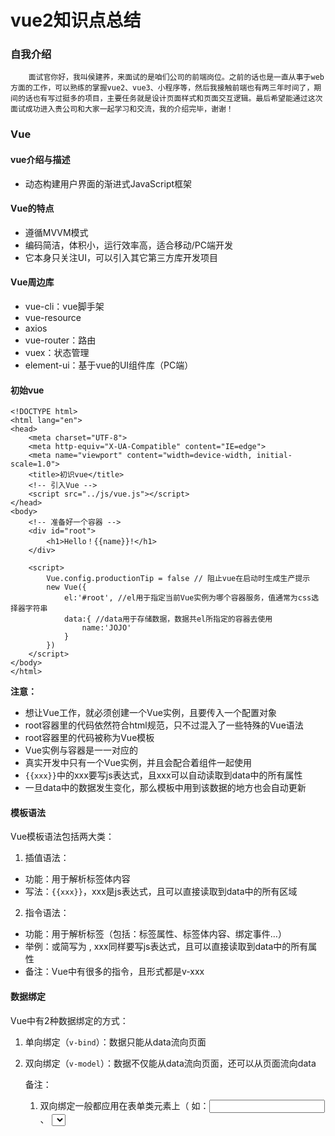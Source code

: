 # **vue2知识点总结**

### 自我介绍

````text
	面试官你好，我叫侯建荞，来面试的是咱们公司的前端岗位。之前的话也是一直从事于web方面的工作，可以熟练的掌握vue2、vue3、小程序等，然后我接触前端也有两三年时间了，期间的话也有写过挺多的项目，主要任务就是设计页面样式和页面交互逻辑。最后希望能通过这次面试成功进入贵公司和大家一起学习和交流，我的介绍完毕，谢谢！
````

### Vue

#### vue介绍与描述

- 动态构建用户界面的渐进式JavaScript框架

####  Vue的特点

- 遵循MVVM模式
- 编码简洁，体积小，运行效率高，适合移动/PC端开发
- 它本身只关注UI，可以引入其它第三方库开发项目

#### Vue周边库

- vue-cli：vue脚手架
- vue-resource
- axios
- vue-router：路由
- vuex：状态管理
- element-ui：基于vue的UI组件库（PC端）

#### 初始vue

```vue
<!DOCTYPE html>
<html lang="en">
<head>
    <meta charset="UTF-8">
    <meta http-equiv="X-UA-Compatible" content="IE=edge">
    <meta name="viewport" content="width=device-width, initial-scale=1.0">
    <title>初识vue</title>
    <!-- 引入Vue -->
    <script src="../js/vue.js"></script>
</head>
<body>
    <!-- 准备好一个容器 -->
    <div id="root">
        <h1>Hello！{{name}}!</h1>
    </div>

    <script>
        Vue.config.productionTip = false // 阻止vue在启动时生成生产提示
        new Vue({
            el:'#root', //el用于指定当前Vue实例为哪个容器服务，值通常为css选择器字符串
            data:{ //data用于存储数据，数据共el所指定的容器去使用
                name:'JOJO'
            }
        })
    </script>
</body>
</html>
```

 **注意：** 

- 想让Vue工作，就必须创建一个Vue实例，且要传入一个配置对象
- root容器里的代码依然符合html规范，只不过混入了一些特殊的Vue语法
- root容器里的代码被称为Vue模板
- Vue实例与容器是一一对应的
- 真实开发中只有一个Vue实例，并且会配合着组件一起使用
- `{{xxx}}`中的xxx要写js表达式，且xxx可以自动读取到data中的所有属性
- 一旦data中的数据发生变化，那么模板中用到该数据的地方也会自动更新

#### 模板语法

Vue模板语法包括两大类： 

1.  插值语法： 
   - 功能：用于解析标签体内容
   - 写法：`{{xxx}}`，xxx是js表达式，且可以直接读取到data中的所有区域
2.  指令语法： 
   - 功能：用于解析标签（包括：标签属性、标签体内容、绑定事件…）
   - 举例：<a v-bind:href="xxx">或简写为<a :href="xxx"> , xxx同样要写js表达式，且可以直接读取到data中的所有属性 
   - 备注：Vue中有很多的指令，且形式都是v-xxx

#### 数据绑定

 Vue中有2种数据绑定的方式： 

1. 单向绑定（`v-bind`）：数据只能从data流向页面

2. 双向绑定（`v-model`）：数据不仅能从data流向页面，还可以从页面流向data

   备注： 

   1. 双向绑定一般都应用在表单类元素上（ 如：<input>、 <select> 、<textarea>  等 ）
   2. `v-model:value`可以简写为`v-model`，因为`v-model`默认收集的就是value值

####  el与data的两种写法

 el有2种写法： 

1. 创建Vue实例对象的时候配置el属性
2. 先创建Vue实例，随后再通过`vm.$mount('#root')`指定el的值

 data有2种写法： 

1. 对象式

2. 函数式

   目前哪种写法都可以，以后学到组件时，data必须使用函数，否则会报错

#### MVVM模型

- M：模型（Model），data中的数据

- V：视图（View），模板代码

- VM：视图模型（ViewModel），Vue实例

   **总结：** 

  - data中所有的属性，最后都出现在了vm身上
  - vm身上所有的属性 及 Vue原型身上所有的属性，在Vue模板中都可以直接使用

#### Vue中的数据代理

1. Vue中的数据代理通过vm对象来代理data对象中属性的操作（读/写）
2. Vue中数据代理的好处：更加方便的操作data中的数据
3.  基本原理： 
   - 通过`object.defineProperty()`把data对象中所有属性添加到vm上。
   - 为每一个添加到vm上的属性，都指定一个getter/setter。
   - 在getter/setter内部去操作（读/写）data中对应的属性。

#### 事件处理

##### 1. 事件的基本用法

- 使用`v-on:xxx`或`@xxx`绑定事件，其中xxx是事件名
- 事件的回调需要配置在methods对象中，最终会在vm上
- methods中配置的函数，不要用箭头函数！否则this就不是vm了
- methods中配置的函数，都是被Vue所管理的函数，this的指向是vm或组件实例对象
- `@click="demo"`和`@click="demo($event)"`效果一致，但后者可以传参

##### 2. 事件修饰符

- prevent：阻止默认事件（常用）

- stop：阻止事件冒泡（常用）

- once：事件只触发一次（常用）

- capture：使用事件的捕获模式

- self：只有`event.target`是当前操作的元素时才触发事件

- passive：事件的默认行为立即执行，无需等待事件回调执行完毕

   修饰符可以连续写，比如：`@click.prevent.stop="showInfo"` 

##### 3. 键盘事件

Vue中常用的按键别名： 

- 回车：enter

- 删除：delete (捕获“删除”和“退格”键)

- 退出：esc

- 空格：space

- 换行：tab (特殊，必须配合keydown去使用)

- 上：up

- 下：down

- 左：left

- 右：right

   **注意：** 

  1. 系统修饰键（用法特殊）：ctrl、alt、shift、meta 
     - 配合keyup使用：按下修饰键的同时，再按下其他键，随后释放其他键，事件才被触发
     - 配合keydown使用：正常触发事件
  2. 可以使用keyCode去指定具体的按键，比如：`@keydown.13="showInfo"`，但不推荐这样使用
  3. `Vue.config.keyCodes.自定义键名 = 键码`，可以自定义按键别名

#### 计算属性( computed )

- 定义：要用的属性不存在，需要通过已有属性计算得来。
- 原理：底层借助了`Objcet.defineproperty()`方法提供的getter和setter。
-  get函数什么时候执行？ 
  - 初次读取时会执行一次
  - 当依赖的数据发生改变时会被再次调用

- 优势：与methods实现相比，内部有缓存机制（复用），效率更高，调试方便
-  备注： 
  - 计算属性最终会出现在vm上，直接读取使用即可
  - 如果计算属性要被修改，那必须写set函数去响应修改，且set中要引起计算时依赖的数据发生改变
  - 如果计算属性确定不考虑修改，可以使用计算属性的简写形式

#### 监视属性( watch )

- 当被监视的属性变化时，回调函数自动调用，进行相关操作
- 监视的属性必须存在，才能进行监视
- 监视可以进行异步操作
-  监视属性有两种写法： 
  - 创建Vue时传入watch配置
  - 通过`vm.$watch`监视

#####  深度监视 

- Vue中的watch默认不监测对象内部值的改变（一层）
- 在watch中配置`deep:true`可以监测对象内部值的改变（多层）
-  备注： 
  - Vue自身可以监测对象内部值的改变，但Vue提供的watch默认不可以
  - 使用watch时根据监视数据的具体结构，决定是否采用深度监视

##### 监视属性简写

-  如果监视属性除了handler没有其他配置项的话，可以进行简写。 

  ```vue
  <script type="text/javascript">
  	Vue.config.productionTip = false //阻止 vue 在启动时生成生产提示。
  		
      const vm = new Vue({
          el:'#root',
          data:{
              isHot:true,
          },
          computed:{
              info(){
                  return this.isHot ? '炎热' : '凉爽'
              }
          },
          methods: {
              changeWeather(){
                  this.isHot = !this.isHot
              }
          },
          watch:{
              //正常写法
              isHot:{
  				handler(newValue,oldValue){
  					console.log('isHot被修改了',newValue,oldValue)
  				}
  			}, 
              //简写
              isHot(newValue,oldValue){
  				console.log('isHot被修改了',newValue,oldValue,this)
  			}
          }
      })
  
      //正常写法
      vm.$watch('isHot',{
          handler(newValue,oldValue){
              console.log('isHot被修改了',newValue,oldValue)
          }
      })
      //简写
      vm.$watch('isHot',function(newValue,oldValue){
          console.log('isHot被修改了',newValue,oldValue,this)
      })
  </script>
  ```

  

#####  computed和watch之间的区别 

- computed能完成的功能，watch都可以完成
- watch能完成的功能，computed不一定能完成，例如：watch可以进行异步操作
-  两个重要的小原则： 
  - 所有被Vue管理的函数，最好写成普通函数，这样this的指向才是vm 或 组件实例对象
  - 所有不被Vue所管理的函数（定时器的回调函数、ajax的回调函数等、Promise的回调函数），最好写成箭头函数，这样this的指向才是vm 或 组件实例对象。

####  绑定样式

-  class样式： 

  - 写法：`class="xxx"`，xxx可以是字符串、对象、数组
  - 字符串写法适用于：类名不确定，要动态获取
  - 对象写法适用于：要绑定多个样式，个数不确定，名字也不确定
  - 数组写法适用于：要绑定多个样式，个数确定，名字也确定，但不确定用不用

-  style样式： 

  - `:style="{fontSize: xxx}"`其中xxx是动态值

  - `:style="[a,b]"`其中a、b是样式对象

    

#### 条件渲染

-  v-if： 

  -  写法： 
    - `v-if="表达式"`
    - `v-else-if="表达式"`
    - `v-else`

  - 适用于：切换频率较低的场景
  - 特点：不展示的DOM元素直接被移除
  - 注意：`v-if`可以和`v-else-if`、`v-else`一起使用，但要求结构不能被打断

-  v-show： 
  - 写法：`v-show="表达式"`
  - 适用于：切换频率较高的场景
  - 特点：不展示的DOM元素未被移除，仅仅是使用样式隐藏掉

-  使用`v-if`的时，元素可能无法获取到，而使用`v-show`一定可以获取到 

#### 列表渲染

-  `v-for`指令： 
  - 用于展示列表数据
  - 语法：<li v-for="(item, index) in xxx" :key="yyy"> ，其中key可以是index，也可以是遍历对象的唯一标识
  - 可遍历：数组、对象、字符串（用的少）、指定次数（用的少）

##### key的作用与原理( key的内部原理 )

- 虚拟DOM中key的作用：
  - key是虚拟DOM中对象的标识，当数据发生变化时，Vue会根据【新数据】生成【新的虚拟DOM】，随后Vue进行【新虚拟DOM】与【旧虚拟DOM】的差异比较

-  对比规则： 
  -  旧虚拟DOM中找到了与新虚拟DOM相同的key： 
    - 若虚拟DOM中内容没变, 直接使用之前的真实DOM
    - 若虚拟DOM中内容变了, 则生成新的真实DOM，随后替换掉页面中之前的真实DOM
  - 旧虚拟DOM中未找到与新虚拟DOM相同的key：创建新的真实DOM，随后渲染到到页面

-  用index作为key可能会引发的问题： 
  - 若对数据进行逆序添加、逆序删除等破坏顺序操作：会产生没有必要的真实DOM更新 ==> 界面效果没问题, 但效率低
  - 若结构中还包含输入类的DOM：会产生错误DOM更新 ==> 界面有问题

-  开发中如何选择key? 
  - 最好使用每条数据的唯一标识作为key，比如id、手机号、身份证号、学号等唯一值
  - 如果不存在对数据的逆序添加、逆序删除等破坏顺序的操作，仅用于渲染列表，使用index作为key是没有问题的

##### 列表过滤

```vue
<!DOCTYPE html>
<html>
	<head>
		<meta charset="UTF-8" />
		<title>列表过滤</title>
		<script type="text/javascript" src="../js/vue.js"></script>
	</head>
	<body>
		<div id="root">
			<h2>人员列表</h2>
			<input type="text" placeholder="请输入名字" v-model="keyWord">
			<ul>
				<li v-for="(p,index) of filPersons" :key="index">
					{{p.name}}-{{p.age}}-{{p.sex}}
				</li>
			</ul>
		</div>

		<script type="text/javascript">
			Vue.config.productionTip = false

			new Vue({
				el:'#root',
				data:{
					keyWord:'',
					persons:[
						{id:'001',name:'马冬梅',age:19,sex:'女'},
						{id:'002',name:'周冬雨',age:20,sex:'女'},
						{id:'003',name:'周杰伦',age:21,sex:'男'},
						{id:'004',name:'温兆伦',age:22,sex:'男'}
					]
				},
				computed:{
					filPersons(){
						return this.persons.filter((p)=>{
							return p.name.indexOf(this.keyWord) !== -1
						})
					}
				}
			})
		</script>
	</body>
</html>
```

##### 列表排序

```vue
<body>
    <div id="root">
        <h2>人员列表</h2>
        <input type="text" placeholder="请输入名字" v-model="keyWord">
        <button @click="sortType = 2">年龄升序</button>
		<button @click="sortType = 1">年龄降序</button>
		<button @click="sortType = 0">原顺序</button>
        <ul>
            <li v-for="(p,index) of filPersons" :key="p.id">
                {{p.name}}-{{p.age}}-{{p.sex}}
            </li>
        </ul>
    </div>
    
    <script>
        new Vue({
            el:'#root',
            data:{
                persons:[
                    {id:'001',name:'马冬梅',age:30,sex:'女'},
				    {id:'002',name:'周冬雨',age:45,sex:'女'},
				    {id:'003',name:'周杰伦',age:21,sex:'男'},
				    {id:'004',name:'温兆伦',age:22,sex:'男'}
                ],
                keyWord:'',
                sortType:0,//0代表原顺序，1代表升序，3代表降序
            },
            computed:{
                filPersons(){
                    const arr = this.persons.filter((p)=>{
                        return p.name.indexOf(this.keyWord) !== -1
                    })
                    if(this.sortType){
                        arr.sort((p1, p2)=>{
                            return this.sortType ===1 ? p2.age-p1.age : p1.age-p2.age
                        })
                    }
                    return arr
                }
            }
        })
    </script>
</body>
```

##### Vue数据监视

-  Vue监视数据的原理： 
  - vue会监视data中所有层次的数据

-  如何监测对象中的数据？ 
  - 通过setter实现监视，且要在`new Vue`时就传入要监测的数据 
  - 对象中后追加的属性，Vue默认不做响应式处理
  -  如需给后添加的属性做响应式，请使用如下API： 
    - `Vue.set(target,propertyName/index,value)`
    - `vm.$set(target,propertyName/index,value)`

-  如何监测数组中的数据？ 
  -  通过包裹数组更新元素的方法实现，本质就是做了两件事： 
    - 调用原生对应的方法对数组进行更新
    - 重新解析模板，进而更新页面

-  在Vue修改数组中的某个元素一定要用如下方法： 
  - 使用这些API：`push()`、`pop()`、`shift()`、`unshift()`、`splice()`、`sort()`、`reverse()`
  - `Vue.set()` 或 `vm.$set()`

-  **特别注意**：`Vue.set()` 和 `vm.$set()` 不能给vm 或 vm的根数据对象（data等） 添加属性 

#### 收集表单数据

- 若： <input type="text"/> ，则`v-model`收集的是value值，用户输入的内容就是value值
- 若： <input type="radio"/> ，则`v-model`收集的是value值，且要给标签配置value属性
- 若： <input type="checkbox"/> 
  - 没有配置value属性，那么收集的是checked属性（勾选 or 未勾选，是布尔值）
  -  配置了value属性： 
    - `v-model`的初始值是非数组，那么收集的就是checked（勾选 or 未勾选，是布尔值）
    - `v-model`的初始值是数组，那么收集的就是value组成的数组

#####  `v-model`的三个修饰符

- lazy：失去焦点后再收集数据
- number：输入字符串转为有效的数字
- trim：输入首尾空格过滤

#### 过滤器

- 定义：对要显示的数据进行特定格式化后再显示（适用于一些简单逻辑的处理）。
- 有全局过滤器和局部过滤器
-  语法： 
  - 注册过滤器：`Vue.filter(name,callback)` 或 `new Vue{filters:{}}`
  - 使用过滤器：`{{ xxx | 过滤器名}}` 或 `v-bind:属性 = "xxx | 过滤器名"`

-  备注： 
  - 过滤器可以接收额外参数，多个过滤器也可以串联
  - 并没有改变原本的数据，而是产生新的对应的数据

####  内置指令

-  之前学过的指令： 
  - `v-bind`：单向绑定解析表达式，可简写为`:`	
  - `v-model`：双向数据绑定
  - `v-for`：遍历数组 / 对象 / 字符串
  - `v-on`：绑定事件监听，可简写为`@`
  - `v-if`：条件渲染（动态控制节点是否存在）
  - `v-else`：条件渲染（动态控制节点是否存在）
  - `v-show`：条件渲染 (动态控制节点是否展示)

-  `v-text`指令： 
  - 作用：向其所在的节点中渲染文本内容
  - 与插值语法的区别：`v-text`会替换掉节点中的内容，`{{xx}}`则不会。

- v-html指令
  - 作用：向指定节点中渲染包含html结构的内容
  -  与插值语法的区别： 
    - `v-html`会替换掉节点中所有的内容，`{{xx}}`则不会
    - `v-html`可以识别html结构
  -  严重注意：`v-html`有安全性问题！！！ 
    - 在网站上动态渲染任意HTML是非常危险的，容易导致XSS攻击
    - 一定要在可信的内容上使用`v-html`，永远不要用在用户提交的内容上！！！

- v-cloak指令
  - 本质是一个特殊属性，Vue实例创建完毕并接管容器后，会删掉`v-cloak`属性
  - 使用css配合`v-cloak`可以解决网速慢时页面展示出`{{xxx}}`的问题

- v-once指令
  - `v-once`所在节点在初次动态渲染后，就视为静态内容了
  - 以后数据的改变不会引起`v-once`所在结构的更新，可以用于优化性能

- v-pre指令
  - 跳过其所在节点的编译过程。
  - 可利用它跳过：没有使用指令语法、没有使用插值语法的节点，会加快编译

#### 自定义指令

-  自定义指令定义语法： 

  -  局部指令： 

    ```vue
     new Vue({															
     	directives:{指令名:配置对象}   
     }) 		
    ```

    ```vue
     new Vue({															
     	directives:{指令名:回调函数}   
     }) 	
    ```

  -  全局指令： 

    - Vue.directive(指令名,配置对象)
    - Vue.directive(指令名,回调函数)

-  配置对象中常用的3个回调函数： 
  - `bind(element,binding)`：指令与元素成功绑定时调用
  - `inserted(element,binding)`：指令所在元素被插入页面时调用
  - `update(element,binding)`：指令所在模板结构被重新解析时调用

-  备注： 
  - 指令定义时不加“v-”，但使用时要加“v-”
  -  指令名如果是多个单词，要使用kebab-case命名方式，不要用camelCase命名 

#### 自定义事件

- 一种组件间通信的方式，适用于：==子组件 > 父组件

- 使用场景：A是父组件，B是子组件，B想给A传数据，那么就要在A中给B绑定自定义事件（事件的回调在A中）

-  绑定自定义事件： 

  - 第一种方式，在父组件中： <Demo @atguigu="test"/> 或 <Demo v-on:atguigu="test"/> 

  -  第二种方式，在父组件中： 

    ```vue
    <Demo ref="demo"/>
    ...
    mounted(){
        this.$refs.demo.$on('atguigu',data)
    }
    ```

  - 若想让自定义事件只能触发一次，可以使用`once`修饰符，或`$once`方法

- 触发自定义事件：`this.$emit('atguigu',数据)`
- 解绑自定义事件：`this.$off('atguigu')`
- 组件上也可以绑定原生DOM事件，需要使用`native`修饰符
- 注意：通过`this.$refs.xxx.$on('atguigu',回调)`绑定自定义事件时，回调要么配置在methods中，要么用箭头函数，否则this指向会出问题！

#### Vue生命周期

- 又名：生命周期回调函数、生命周期函数、生命周期钩子
- 是什么？：Vue在关键时刻帮我们调用的一些特殊名称的函数
- 生命周期函数的名字不可更改，但函数的具体内容是程序员根据需求编写的
- 生命周期函数中的this指向是vm 或 组件实例对象
  - `beforeCreate `：在实例初始化之后，数据观测(data observer) 之前被调用。
  - `created`：实例已经创建完成，因为它是最早触发的原因可以进行一些数据，资源的请求。
  - `beforeMount `：在挂载开始之前被调用：相关的 render 函数首次被调用。
  - `mounted`：发送ajax请求、启动定时器、绑定自定义事件、订阅消息等初始化操作
  - `beforeUpdate` ：可以在这个钩子中进一步地更改状态，这不会触发附加的重渲染过程。
  - `updated`： 可以执行依赖于 DOM 的操作。在大多数情况下，应该要避免在此期间更改状态，因为这可能会导致更新无限循环。该钩子在服务器端渲染期间不被调用。
  - `beforeDestroy`：清除定时器、解绑自定义事件、取消订阅消息等收尾工作
  - `destroyed `：Vue 实例销毁后调用。调用后， Vue实例指示的所有东西都会解绑定，所有的事件监听器会被移除，所有的子实例也会被销毁。 该钩子在服务器端渲染期间不被调用

-   关于销毁Vue实例： 
  - 销毁后借助Vue开发者工具看不到任何信息
  - 销毁后自定义事件会失效，但原生DOM事件依然有效
  - 一般不会在`beforeDestroy`操作数据，因为即便操作数据，也不会再触发更新流程了
- ![img](https://img-blog.csdnimg.cn/img_convert/934db3f17c6daded6578bdf1a769d9dc.png) 

#### Vue组件化编程

##### 模块与组件、模块化与组件化

###### 1. 模块

- 理解：向外提供特定功能的 js 程序，一般就是一个 js 文件
- 为什么：js 文件很多很复杂
- 作用：复用 js，简化 js 的编写，提高 js 运行效率

###### 2. 组件

- 定义：用来实现局部功能的代码和资源的集合
- 为什么：一个界面的功能很复杂
- 作用：复用编码，简化项目编码，提高运行效率

###### 3. 模块化

-  当应用中的 js 都以模块来编写的，那这个应用就是一个模块化的应用 

###### 4. 组件化

-  当应用中的功能都是多组件的方式来编写的，那这个应用就是一个组件化的应用 

#####  组件基本使用

######  Vue中使用组件的三大步骤： 

- 定义组件(创建组件)
- 注册组件
- 使用组件(写组件标签)

######  如何定义一个组件？ 

-  使用`Vue.extend(options)`创建，其中`options`和`new Vue(options)`时传入的`options`几乎一样，但也有点区别： 
-  el不要写，为什么？ 
  -  最终所有的组件都要经过一个vm的管理，由vm中的el决定服务哪个容器 

-  data必须写成函数，为什么？ 
  -  避免组件被复用时，数据存在引用关系 

######  如何注册组件？ 

- 局部注册：`new Vue`的时候传入`components`选项
- 全局注册：`Vue.component('组件名',组件)`

- 编写组件标签： <school></school> 

##### 组件注意事项

-  关于组件名： 
  -  一个单词组成： 
    - 第一种写法（首字母小写）：school
    - 第二种写法（首字母大写）：School
  -  多个单词组成： 
    - 第一种写法（kebab-case命名）：my-school
    - 第二种写法（CamelCase命名）：MySchool （需要Vue脚手架支持）
  -  备注： 
    - 组件名尽可能回避HTML中已有的元素名称，例如：h2、H2都不行
    - 可以使用name配置项指定组件在开发者工具中呈现的名字

-  关于组件标签： 
  - 第一种写法： <school></school> 
  - 第二种写法： <school/> 
  - 备注：不使用脚手架时， <school/> 会导致后续组件不能渲染

- 一个简写方式：`const school = Vue.extend(options)`可简写为：`const school = options`

#### ref属性

- 被用来给元素或子组件注册引用信息（id的替代者）
- 应用在`html`标签上获取的是真实DOM元素，应用在组件标签上获取的是组件实例对象（vc）
-  使用方式 
  - 打标识：  <h1 ref="xxx"></h1> 或 <School ref="xxx"></School> 
  - 获取：`this.$refs.xxx`

####  props配置项

- 功能：让组件接收外部传过来的数据

- 传递数据： <Demo name="xxx"/> 

-  接收数据： 

  - 第一种方式（只接收）：`props:['name']`

  - 第二种方式（限制数据类型）：`props:{name:String}`

  -  第三种方式（限制类型、限制必要性、指定默认值）： 

    ```vue
    props:{
        name:{
        	type:String, //类型
            required:true, //必要性
            default:'JOJO' //默认值
        }
    }
    ```

    

- props是只读的，Vue底层会监测你对props的修改，如果进行了修改，就会发出警告，若业务需求确实需要修改，那么请复制props的内容到data中一份，然后去修改data中的数据 

#### mixin混入

- 功能：可以把多个组件共用的配置提取成一个混入对象

-  使用方式： 

  -  定义混入： 

    ```vue
    const mixin = {
        data(){....},
        methods:{....}
        ....
    }
    ```

  -  使用混入： 

    - 全局混入：`Vue.mixin(xxx)`
    - 局部混入：`mixins:['xxx']`

-  备注： 
  -  组件和混入对象含有同名选项时，这些选项将以恰当的方式进行“合并”，在发生冲突时以组件优先。 
  -  同名生命周期钩子将合并为一个数组，因此都将被调用。另外，混入对象的钩子将在组件自身钩子之前调用。 

#### plugin插件

- - 功能：用于增强Vue

  - 本质：包含install方法的一个对象，install的第一个参数是Vue，第二个以后的参数是插件使用者传递的数据

  -  定义插件： 

    ```vue
    plugin.install = function (Vue, options) {
            // 1. 添加全局过滤器
            Vue.filter(....)
        
            // 2. 添加全局指令
            Vue.directive(....)
        
            // 3. 配置全局混入
            Vue.mixin(....)
        
            // 4. 添加实例方法
            Vue.prototype.$myMethod = function () {...}
            Vue.prototype.$myProperty = xxxx
        }
    ```

- 使用插件：`Vue.use(plugin)`

#### scoped样式

- 作用：让样式在局部生效，防止冲突
- 写法：  <style scoped>  
-  `scoped`样式一般不会在`App.vue`中使用 

#### 全局事件总线

-  全局事件总线是一种可以在任意组件间通信的方式，本质上就是一个对象。
- 它必须满足以下条件：
  - 所有的组件对象都必须能看见他 
  - 这个对象必须能够使用`$on`、`$emit`和`$off`方法去绑定、触发和解绑事件 

#### $nextTick

-  `$nextTick(回调函数)`可以将回调延迟到下次 DOM 更新循环之后执行 
- 语法：`this.$nextTick(回调函数)`
- 作用：在下一次 DOM 更新结束后执行其指定的回调
- 什么时候用？：当改变数据后，要基于更新后的新DOM进行某些操作时，要在nextTick所指定的回调函数中执行

#### slot插槽

- 作用：让父组件可以向子组件指定位置插入html结构，也是一种组件间通信的方式，适用于==父组件 > 子组件

- 分类：默认插槽、具名插槽、作用域插槽

-  使用方式： 

  -  默认插槽： 

    ```vue
    父组件中：
            <Category>
               	<div>html结构1</div>
            </Category>
    子组件中：
            <template>
                <div>
                   	<slot>插槽默认内容...</slot>
                </div>
            </template> 
    ```

  -  具名插槽： 

    ```vue
    父组件中：
            <Category>
                <template slot="center">
                 	 <div>html结构1</div>
                </template>
    
                <template v-slot:footer>
                   	<div>html结构2</div>
                </template>
            </Category>
    子组件中：
            <template>
                <div>
                   	<slot name="center">插槽默认内容...</slot>
                    <slot name="footer">插槽默认内容...</slot>
                </div>
            </template>
    ```

  -  作用域插槽： 

    - 理解：数据在组件的自身，但根据数据生成的结构需要组件的使用者来决定。（games数据在Category组件中，但使用数据所遍历出来的结构由App组件决定）

      ```vue
      父组件中：
      		<Category>
      			<template scope="scopeData">
      				<!-- 生成的是ul列表 -->
      				<ul>
      					<li v-for="g in scopeData.games" :key="g">{{g}}</li>
      				</ul>
      			</template>
      		</Category>
      
      		<Category>
      			<template slot-scope="scopeData">
      				<!-- 生成的是h4标题 -->
      				<h4 v-for="g in scopeData.games" :key="g">{{g}}</h4>
      			</template>
      		</Category>
      子组件中：
              <template>
                  <div>
                      <slot :games="games"></slot>
                  </div>
              </template>
      		
              <script>
                  export default {
                      name:'Category',
                      props:['title'],
                      //数据在子组件自身
                      data() {
                          return {
                              games:['红色警戒','穿越火线','劲舞团','超级玛丽']
                          }
                      },
                  }
              </script>
      ```

      #### 

#### Vuex

##### Vuex是什么

- 概念：专门在 Vue 中实现集中式状态（数据）管理的一个 Vue 插件，对 vue 应用中多个组件的共享状态进行集中式的管理（读/写），也是一种组件间通信的方式，且适用于任意组件间通信

#####  什么时候使用Vuex

- 多个组件依赖于同一状态
- 来自不同组件的行为需要变更同一状态

##### vuex的运行原埋

- 在组件中通过dispatch调用actions中的方法，在actions方法中commits调用mutations中的方法、在mutations中的方法中可以直接操作state中的数据，只要state中的数据发生改变就会立刻响应到组件的视图上。 (异步)
- 在组件中通过commit调用mutations中的方法，在mutations中的方法中可以直接操作state中的数据，只要state中的数据发生改变就会立刻响应到组件的视图上。 (同步)

##### vuex核心及使用

- state 存储数据 
  - 组件中使用 this.$store.state.

- mutations 对象 里面是方法，可以直接操作state中的数据
  - 注意: commit只能传一个参数 如果需要传递多个数据用复杂数据类型 比如 数组 对象
  - 是同步数据
  - 在组件中 this.$store.commit(“模块名/方法名"参数)

- getters 是最state中的数据做逻辑处理 类似于计算属性
  - 在组件中 this.$store.getters.方法名
  - 在模块中同理: this.Sstore.getters.模块名.方法名

- actions 也是可以操作数据，但是不能直接操作数据 它调用mutations中的方法来操作的数据
  - actions中的方法是异步的 mutations中的方法是同步的
  - 在组件中异步修改数据:
    - 在组件中通过dispatch调用actions中的方法，在actions中调用mutations中的方法，在mutations中可以直接操作state中的数据
  - 在组件中 this.$store.dispatch(“模块名/方法名”，参数)
  - this.$store.commit('模块名/actions方法名’，具体值)

- modules模块化

##### vuex中的数据刷新丢失怎么办

- 手动的将数据添加到本地存储中
- 可以使用vuex数据的持久化
  - 下载插件：npm i vuex-persistedstate 
  - 导入插件：store里 import pers from 'vuex-persistedstate'
  - 挂载插件： 跟state同级的地方写plugins: [pers()]
    - 默认的使用localStorage, 还可以配置成sessionStorage
    - plugins: [pers(localstorage: window.sessionStoragel)]

##### vuex的映射函数

- 在组件中 将该组件用到的数据或者方法映射到组件中
- 映射mutations中的方法
  - 在组件中导入 mapMutations
  - import (mapMutations]from "vuex
  - 在组件中注册
    - 在methods中注册方法
    - methods:[...mapMutations([addMes，方法名])]	
  - 当成自己的方法就行		
    - this.addMes

- 映射state中的数据
  - 同mutations顺序一样，不过是在需要computed中注册的

- 映射getters中的数据
  - 同mutations顺序一样，也是在computed中注册的

- 映射actins的写法
  - 同mutations顺序一样，是在methos中注册使用

#### Vue Router路由

#####  1. vue-router的理解

- vue 的一个插件库，专门用来实现SPA 应用

##### 2. 对SPA应用的理解

- 单页 Web 应用（single page web application，SPA）
- 整个应用只有一个完整的页面
- 点击页面中的导航链接不会刷新页面，只会做页面的局部更新
- 数据需要通过ajax请求获取

##### 3. 路由的理解

-  什么是路由? 
  - 一个路由就是一组映射关系（key - value）
  - key 为路径，value 可能是 function 或 componen

-  路由分类 
  -  后端路由： 
    - 理解：value 是 function，用于处理客户端提交的请求
    - 工作过程：服务器接收到一个请求时，根据请求路径找到匹配的函数来处理请求，返回响应数据
  -  前端路由： 
    - 理解：value 是 component，用于展示页面内容
    - 工作过程：当浏览器的路径改变时，对应的组件就会显示

##### 4. 基本路由

- 安装`vue-router`，命令：`npm i vue-router`
- 应用插件：`Vue.use(VueRouter)`
-  编写router配置项
-  实现切换（`active-class`可配置高亮样式）
- 指定展示位： <router-view></router-view> 

##### 5. 几个注意事项

-  路由组件通常存放在`pages`文件夹，一般组件通常存放在`components`文件夹 
- 通过切换，“隐藏”了的路由组件，默认是被销毁掉的，需要的时候再去挂载
- 每个组件都有自己的`$route`属性，里面存储着自己的路由信息
- 整个应用只有一个router，可以通过组件的`$router`属性获取到

##### 6. 多级路由

-  配置路由规则，使用children配置项
- 跳转（要写完整路径）： <router-link to="/home/news">News</router-link> 

#####  7. 路由的query参数

-  传递参数： 

  ```vue
  <!-- 跳转并携带query参数，to的字符串写法 -->
  <router-link :to="/home/message/detail?id=666&title=你好">跳转</router-link>
  				
  <!-- 跳转并携带query参数，to的对象写法 -->
  <router-link :to="{
  	path:'/home/message/detail',
  	query:{
  		id:666,
          title:'你好'
  	}
  }">跳转</router-link>
  ```

-  接收参数： 

  ```vue
  $route.query.id
  $route.query.title
  ```

##### 8. 命名路由

- 作用：可以简化路由的跳转

-  如何使用： 

  -  给路由命名： 

    ```vue
    {
    	path:'/demo',
    	component:Demo,
    	children:[
    		{
    			path:'test',
    			component:Test,
    			children:[
    				{
                        name:'hello' //给路由命名
    					path:'welcome',
    					component:Hello,
    				}
    			]
    		}
    	]
    }
    ```

  -  简化跳转： 

    ```vue
    <!--简化前，需要写完整的路径 -->
    <router-link to="/demo/test/welcome">跳转</router-link>
    
    <!--简化后，直接通过名字跳转 -->
    <router-link :to="{name:'hello'}">跳转</router-link>
    
    <!--简化写法配合传递参数 -->
    <router-link 
    	:to="{
    		name:'hello',
    		query:{
    		    id:666,
                title:'你好'
    		}
    	}"
    >跳转</router-link>
    ```

    

##### 9. 路由的params参数

-  配置路由，声明接收`params`参数： 

  ```vue
  {
  	path:'/home',
  	component:Home,
  	children:[
  		{
  			path:'news',
  			component:News
  		},
  		{
  			component:Message,
  			children:[
  				{
  					name:'xiangqing',
  					path:'detail/:id/:title', //使用占位符声明接收params参数
  					component:Detail
  				}
  			]
  		}
  	]
  }
  ```

-  传递参数： 

  ```vue
  <!-- 跳转并携带params参数，to的字符串写法 -->
  <router-link :to="/home/message/detail/666/你好">跳转</router-link>
  				
  <!-- 跳转并携带params参数，to的对象写法 -->
  <router-link 
  	:to="{
  		name:'xiangqing',
  		params:{
  		   id:666,
              title:'你好'
  		}
  	}"
  >跳转</router-link>
  ```

-  特别注意：路由携带params参数时，若使用to的对象写法，则不能使用path配置项，必须使用name配置！ 

-  接收参数： 

  ```vue
  $route.params.id
  $route.params.title
  ```

##### 10. 路由的props配置

-  作用：让路由组件更方便的收到参数 

  ```vue
  {
  	name:'xiangqing',
  	path:'detail/:id',
  	component:Detail,
  
  	//第一种写法：props值为对象，该对象中所有的key-value的组合最终都会通过props传给Detail组件
  	// props:{a:900}
  
  	//第二种写法：props值为布尔值，布尔值为true，则把路由收到的所有params参数通过props传给Detail组件
  	// props:true
  	
  	//第三种写法：props值为函数，该函数返回的对象中每一组key-value都会通过props传给Detail组件
  	props(route){
  		return {
  			id:route.query.id,
  			title:route.query.title
  		}
  	}
  }
  ```

##### 11. 路由跳转的replace方法

- 作用：控制路由跳转时操作浏览器历史记录的模式
- 浏览器的历史记录有两种写入方式：`push`和`replace`，其中`push`是追加历史记录，`replace`是替换当前记录。路由跳转时候默认为`push`方式
- 开启`replace`模式： <router-link replace ...>News</router-link> 

##### 12. 编程式路由导航

- 作用：不借助 <router-link> 实现路由跳转，让路由跳转更加灵活

- 具体编码：

  ```vue
  this.$router.push({
  	name:'xiangqing',
      params:{
          id:xxx,
          title:xxx
      }
  })
  
  this.$router.replace({
  	name:'xiangqing',
      params:{
          id:xxx,
          title:xxx
      }
  })
  this.$router.forward() //前进
  this.$router.back() //后退
  this.$router.go() //可前进也可后退
  ```

##### 13. 缓存路由组件

- 作用：让不展示的路由组件保持挂载，不被销毁

-  具体编码： 

  ```vue
  //缓存一个路由组件
  <keep-alive include="News"> //include中写想要缓存的组件名，不写表示全部缓存
      <router-view></router-view>
  </keep-alive>
  
  //缓存多个路由组件
  <keep-alive :include="['News','Message']"> 
      <router-view></router-view>
  </keep-alive>
  ```

##### 14. activated和deactivated

- `activated`和`deactivated`是路由组件所独有的两个钩子，用于捕获路由组件的激活状态
-  具体使用 :
  - `activated`路由组件被激活时触发
  - `deactivated`路由组件失活时触发

#### 路由守卫

- 作用：对路由进行权限控制

- 分类：全局守卫、独享守卫、组件内守卫

-  全局守卫： 

  ```vue
  //全局前置守卫：初始化时执行、每次路由切换前执行
  router.beforeEach((to,from,next)=>{
  	console.log('beforeEach',to,from)
  	if(to.meta.isAuth){ //判断当前路由是否需要进行权限控制
  		if(localStorage.getItem('school') === 'atguigu'){ //权限控制的具体规则
  			next() //放行
  		}else{
  			alert('暂无权限查看')
  		}
  	}else{
  		next() //放行
  	}
  })
  
  //全局后置守卫：初始化时执行、每次路由切换后执行
  router.afterEach((to,from) => {
  	console.log('afterEach',to,from)
  	if(to.meta.title){ 
  		document.title = to.meta.title //修改网页的title
  	}else{
  		document.title = 'vue_test'
  	}
  })
  ```

-  独享守卫： 

  ```vue
  beforeEnter(to,from,next){
  	console.log('beforeEnter',to,from)
      if(localStorage.getItem('school') === 'atguigu'){
          next()
      }else{
          alert('暂无权限查看')
      }
  }
  ```

-  组件内守卫： 

  ```vue
  //进入守卫：通过路由规则，进入该组件时被调用
  beforeRouteEnter (to, from, next) {...},
  //离开守卫：通过路由规则，离开该组件时被调用
  beforeRouteLeave (to, from, next) {...},
  ```

#### 路由的两种工作模式

- 对于一个url来说，什么是hash值？—— #及其后面的内容就是hash值
- hash值不会包含在 HTTP 请求中，即：hash值不会带给服务器
-  hash模式： 
  - 地址中永远带着#号，不美观
  - 若以后将地址通过第三方手机app分享，若app校验严格，则地址会被标记为不合法
  - 兼容性较好
-  history模式： 
  - 地址干净，美观
  - 兼容性和hash模式相比略差
  - 应用部署上线时需要后端人员支持，解决刷新页面服务端404的问题

#### 虚拟 dom

- 虚拟dom就是一个普通的js对象。是一个用来描述真实dom结构的js对象，因为他不是真实dom，所以才叫虚拟dom。
- 虚拟dom可以很好的跟踪当前dom状态，因为他会根据当前数据生成一个描述当前dom结构的虚拟dom，然后数据发送变化时，又会生成一个新的虚拟dom，而这两个虚拟dom恰恰保存了变化前后的状态。然后通过diff算法，计算出两个前后两个虚拟dom之间的差异，得出一个更新的最优方法（哪些发生改变，就更新哪些）。可以很明显的提升渲染效率以及用户体验。

#### diff算法

- Diff算法的步骤：
  - js 对象表示真实的 dom 结构，就是我们说的生成一个虚拟 dom，再用虚拟 dom 构建一个真的 dom 树，放到页面中。 
  - 状态改变的时候生成一个新的虚拟 dom 跟旧的进行对比，这个对比的过程就是 diff 算法，通过 patch 对象记录差异 
  - 把记录的差异用在第一个虚拟 dom 构建的真实的 dom 上，视图就更新了

- Vue 的 diff 算法是平级⽐较，不考虑跨级⽐较的情况。内部采⽤深度递归的⽅式+双指针⽅式⽐较
- diff 算法就是对虚拟 dom 进行对比，并返回一个 patch 对象，这个对象的作用是存储两个节点不同的地方，最后用 patch 里记录的信息去局部更新真实的 dom

#### data为什么是一个函数

- 概念：
  - 因为组件是可复用的vue实例，一个组件被创建好之后，就可能被用在各个地方。组件不管被复用了多少次，组件中的data数据都应该是相互隔离，互不影响的。基于这一理念，组件每复用一次，data数据就应该被复制一次，之后，当某一处复用的地方组件内data数据被改变时，其他复用地方组件的data数据不受影响
  - 如果组件中的data写成一个函数，数据以函数返回值形式定义，这样每复用一次组件，就会返回一份新的data【类似于给每个组件实例创建一个私有的数据空间，让各个组件实例维护各自的数据】

- 什么情况下是对象
  - 当我们 new Vue() 创建根实例时，此时也是创建了根组件，此组件不会被复用而造成对象内属性一变其他复用组件也跟着变的问题，此时data可以写成对象形式而不是函数返回对象的形式。
  - 根实例对象data可以是对象也可以是函数（根实例是单例），不会产生数据污染情况

- 什么情况下是函数
  - 组件实例对象data必须为函数，目的是为了防止多个组件实例对象之间共用一个data，产生数据污染

#### 数据变了视图不更新的原因

- 数组
  - 通过下标的形式修改数组,修改的内容并没有被object.definproty添加getter和setter属性,没有变成响应式的数据,所以无法被检测到
  - 解决办法: 
    - 调用数组的方法: push, unshift,pop
    - Vue.set(target, 下标, 内容) // 全局的使用方法
    - this.$set(和上面一样)
    - this.$focusUpdated 强制更新视图

- 对象
  - 深层次的对象修改其中的一个对象属性,无法被检测到

#### v-for 与 v-if 的优先级

- v-for 的优先级⾼. 因为 v-for 的时候我们才开始渲染 dom 元素,这个 v-if 还⽆法进⾏判断.
- v-for 和 v-if 不能同时使⽤,我们可以通过标签,⽐如 div 或者 template 标签来进⾏包裹,把 v-if 写到包裹的标签上⾯(写到 v-for 外⾯)

#### cookie, sessionStoragelocalStrorage的区别

- cookie在浏览器和服务器间来回传递。sessionStorage和localStorage不会；
- sessionStorage和localStorage的存储空间更大；
- sessionStorage和localStorage有更多丰富易用的接口；
- sessionStorage和localStorage各自独立的存储空间； 

##### 三者的区别和特点

- cookie是网站为了标示用户身份而储存在用户本地终端（Client Side）上的数据（通常经过加密）。
-  cookie数据始终在同源的http请求中携带（即使不需要），即会在浏览器和服务器间来回传递。
- sessionStorage和localStorage不会自动把数据发给服务器，仅在本地保存 

##### 存储大小： 

- cookie数据大小不能超过4K。 
- sessionStorage和localStorage虽然也有存储大小的限制，但比cookie大得多，可以达到5M或更大。

##### 有期时间：

-  localStorage：存储持久数据，浏览器关闭后数据不丢失除非主动删除数据
- sessionStorage：数据在当前浏览器窗口关闭后自动删除
- cookie：设置的cookie过期时间之前一直有效，即使窗口或浏览器关闭。

#### 组件传值

##### 父传子

- 首先在使用子组件的标签上 通过自定义属性传递变量 在子组件中 通过 props 接受 在接收的时候有两种接收方式 数组形式 和 对象形式 对象形式可以规定传来的变量的数据类型（type）默认值（default）以及是否必填（required）

##### 子传父

- 首先在使用子组件的标签上定义一个自定义事件 在子组件里通过 this.$emit 去调用这个自定义事件 $emit 方法的第一个参数是自定义事件的名字 第二个参数是就是子组件要传递给父组件的变量 最后在父组件接收使用就可以了

##### 兄弟组件

- 利用中央事件总线 eventbus 在 main.js 中 把一个空的 vue 实例挂载在 vue 的原型上起名叫$bus 传数据的时候用this.$bus.$emit传 在要接受数据的子组件 在 created钩子函数中 用$on 方法接收

##### Vuex

- vuex 进行组件通信 把公共的数据存在 vuex 里就可以实现组件之间都能使用这个数据了

##### v-model

- v-model 就是 :value 和 @input 事件的合写 如果在一个子组件上使用 v-model 也能实现父子组件之间的通信

##### $attr + $listener

- 如果父组件 A 下面有子组件 B 子组件 B 下面又有子组件 C 如果 a 组件的变量和方法想要传给组件 C 的时候 就用到这个方法 适用于多级组件传值 在 B 组件中给 C 组件绑定 v-bind=“a t t r s " v − o n = " attrs" v-on="attrs"v−on="listeners” 然后在 C 组件中就可以直接使用 a 传来的属性和方法了 简单来说:attrs与attrs与attrs与listeners 是两个对象,attrs里存放的是父组件中绑定的非Props属性,attrs 里存放的是父组件中绑定的非 Props 属性，attrs里存放的是父组件中绑定的非Props属性，listeners 里存放的是父组件中绑定的非原生事件

##### provide 和 inject 

- provide 和 inject 父组件通过通过 provide 提供变量 子组件中通过 inject 注入变量，不论嵌套了几层子组件 都能通过 inject 来调用 provide 的数据这种写法传的数据是不响应的

##### $parent和$children

- $parent和$children 在子组件内可以直接通过$parent对父组件进行操作，在父组件内可以直接通过$children 对子组件进行操作 在父组件调用子组件时候要加下标也就是$children 是一个数组 因为可以有很多个子组件

##### 本地存储

- 本地存储来完成组件通信 localStorage sessionStorage

#### 跨域

- 产生的原因
  - 因为浏览器的同源策略的原因，一旦域名，ip,端口，协议，任何一个不同就好产生跨域的问题
- 解决跨域的方式
  - CORS
  - window.domain
  - location.href
  - proxy(本地)
  - jsop
    - 限制
      - 需要服务的支持
      - 只能发起GET请求
  - Script src解决跨域 img src
  - nginx(线上代理的方式解决跨域)

#### http和https的区别

- https协议需要到CA申请证书，一般免费证书较少，因而需要一定费用。
- http是超文本传输协议，信息是明文传输，https则是具有安全性的ssl/tls加密传输协议。
- http和https使用的是完全不同的连接方式，用的端口也不一样，前者是80，后者是443。
- http的连接很简单，是无状态的；HTTPS协议是由SSL/TLS+HTTP协议构建的可进行加密传输、身份认证的网络协议，比http协议安全。